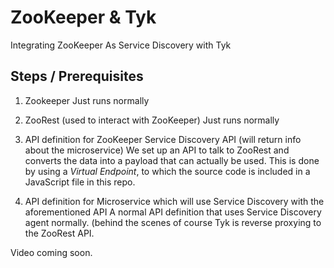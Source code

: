 # ZooKeeper & Tyk
Integrating ZooKeeper As Service Discovery with Tyk


## Steps / Prerequisites

1. Zookeeper
   Just runs normally
   
2. ZooRest (used to interact with ZooKeeper)
   Just runs normally
   
3. API definition for ZooKeeper Service Discovery API (will return info about the microservice)
   We set up an API to talk to ZooRest and converts the data into a payload that can actually be used.  This is done by using a *Virtual Endpoint*, to which the source code is included in a JavaScript file in this repo.

4. API definition for Microservice which will use Service Discovery with the aforementioned API
   A normal API definition that uses Service Discovery agent normally.  (behind the scenes of course Tyk is reverse proxying to the ZooRest API.

Video coming soon.
